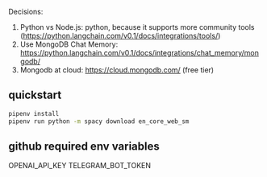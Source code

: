 Decisions:
1. Python vs Node.js: python, because it supports more community tools (https://python.langchain.com/v0.1/docs/integrations/tools/)
2. Use MongoDB Chat Memory: https://python.langchain.com/v0.1/docs/integrations/chat_memory/mongodb/
3. Mongodb at cloud: https://cloud.mongodb.com/ (free tier)


## quickstart

```bash
pipenv install
pipenv run python -m spacy download en_core_web_sm
```



## github required env variables

OPENAI_API_KEY
TELEGRAM_BOT_TOKEN